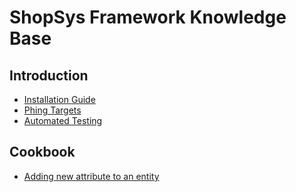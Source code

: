 # ShopSys Framework Knowledge Base

## Introduction
* [Installation Guide](introduction/installation-guide.md)
* [Phing Targets](introduction/phing-targets.md)
* [Automated Testing](introduction/automated-testing.md)

## Cookbook
* [Adding new attribute to an entity](cookbook/adding-new-attribute-to-an-entity.md)
